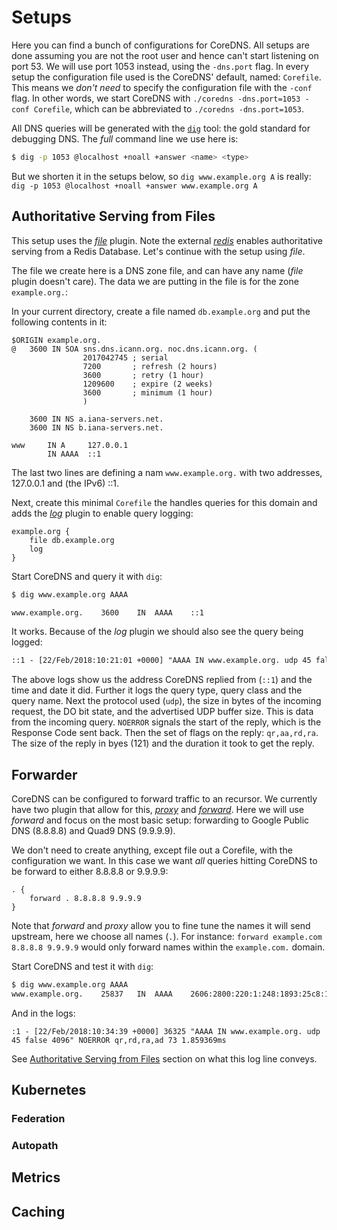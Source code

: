# Setups

Here you can find a bunch of configurations for CoreDNS. All setups are done assuming you are not the
root user and hence can't start listening on port 53. We will use port 1053 instead, using the
`-dns.port` flag. In every setup the configuration file used is the CoreDNS' default, named: `Corefile`.
This means we *don't need* to specify the configuration file with the `-conf` flag. In other words,
we start CoreDNS with `./coredns -dns.port=1053 -conf Corefile`, which can be abbreviated to
`./coredns -dns.port=1053`.

All DNS queries will be generated with the [`dig`](https://en.wikipedia.org/wiki/Dig_(command))
tool: the gold standard for debugging DNS. The *full* command line we use here is:
~~~ sh
$ dig -p 1053 @localhost +noall +answer <name> <type>
~~~
But we shorten it in the setups below, so `dig www.example.org A` is really:
`dig -p 1053 @localhost +noall +answer www.example.org A`

## Authoritative Serving from Files

This setup uses the [*file*](/plugins/file) plugin. Note the external [*redis*](/plugins/redis)
enables authoritative serving from a Redis Database. Let's continue with the setup using *file*.

The file we create here is a DNS zone file, and can have any name (*file* plugin doesn't care). The
data we are putting in the file is for the zone `example.org.`:

In your current directory, create a file named `db.example.org` and put the following contents in
it:

~~~ dns
$ORIGIN example.org.
@	3600 IN	SOA sns.dns.icann.org. noc.dns.icann.org. (
				2017042745 ; serial
				7200       ; refresh (2 hours)
				3600       ; retry (1 hour)
				1209600    ; expire (2 weeks)
				3600       ; minimum (1 hour)
				)

	3600 IN NS a.iana-servers.net.
	3600 IN NS b.iana-servers.net.

www     IN A     127.0.0.1
        IN AAAA  ::1
~~~
The last two lines are defining a nam `www.example.org.` with two addresses, 127.0.0.1 and (the
IPv6) ::1.

Next, create this minimal `Corefile` the handles queries for this domain and adds the
[*log*](/plugins/log) plugin to enable query logging:

~~~ corefile
example.org {
    file db.example.org
    log
}
~~~

Start CoreDNS and query it with `dig`:

~~~ sh
$ dig www.example.org AAAA

www.example.org.    3600    IN  AAAA    ::1
~~~

It works. Because of the *log* plugin we should also see the query being logged:

~~~ txt
::1 - [22/Feb/2018:10:21:01 +0000] "AAAA IN www.example.org. udp 45 false 4096" NOERROR qr,aa,rd,ra 121 170.195µs
~~~

The above logs show us the address CoreDNS replied from (`::1`) and the time and date it did.
Further it logs the query type, query class and the query name. Next the protocol used (`udp`), the
size in bytes of the incoming request, the DO bit state, and the advertised UDP buffer size. This is
data from the incoming query. `NOERROR` signals the start of the reply, which is the Response Code
sent back. Then the set of flags on the reply: `qr,aa,rd,ra`. The size of the reply in byes
(121) and the duration it took to get the reply.

## Forwarder

CoreDNS can be configured to forward traffic to an recursor. We currently have two plugin that allow
for this, [*proxy*](/plugins/proxy) and [*forward*](/plugins/forward). Here we will use *forward*
and focus on the most basic setup: forwarding to Google Public DNS (8.8.8.8) and Quad9 DNS
(9.9.9.9).

We don't need to create anything, except file out a Corefile, with the configuration we want. In
this case we want *all* queries hitting CoreDNS to be forward to either 8.8.8.8 or 9.9.9.9:

~~~ corefile
. {
    forward . 8.8.8.8 9.9.9.9
}
~~~
Note that *forward* and *proxy* allow you to fine tune the names it will send upstream, here we
choose all names (`.`). For instance: `forward example.com 8.8.8.8 9.9.9.9` would only forward names
within the `example.com.` domain.

Start CoreDNS and test it with `dig`:
~~~ sh
$ dig www.example.org AAAA
www.example.org.	25837	IN	AAAA	2606:2800:220:1:248:1893:25c8:194
~~~

And in the logs:
~~~
:1 - [22/Feb/2018:10:34:39 +0000] 36325 "AAAA IN www.example.org. udp 45 false 4096" NOERROR qr,rd,ra,ad 73 1.859369ms
~~~

See [Authoritative Serving from Files](#authoritative-serving-from-files) section on what this log
line conveys.

## Kubernetes

### Federation

### Autopath

## Metrics

## Caching
